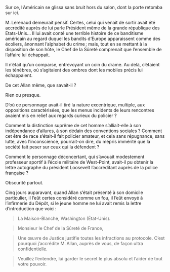 Sur ce, l’Américain se glissa sans bruit hors du salon, dont la porte
retomba sur ici.

M. Lerenaud demeurait pensif. Certes, celui qui venait de sortir avait été
accrédité auprès de lui parle Président même de la grande république des
Etats-Unis… Il lui avait conté une terrible histoire de ce banditisme
américain au regard duquel les bandits d’Europe apparaissent comme des
écoliers, ânonnant l’alphabet du crime ; mais, tout en se mettant à la
disposition de son hôte, le Chef de la Sûreté comprenait que l’ensemble de
l’affaire lui échappait.

Il n’était qu’un comparse, entrevoyant un coin du drame. Au delà, c’étaient
les ténèbres, où s’agitaient des ombres dont les mobiles précis lui
échappaient.

De cet Allan même, que savait-il ?

Rien ou presque.

D’où ce personnage avait-il tiré la nature excentrique, multiple, aux
oppositions caractérisées, que les menus incidents de leurs rencontres avaient
mis en relief aux regards curieux du policier ?

Comment la distinction suprême de cet homme s’alliait-elle à son indépendance
d’allures, à son dédain des conventions sociales ? Comment cet être de race s’était-il fait policier amateur, et cela sans répugnance, sans lutte,
avec l’inconscience, pourrait-on dire, du mépris immérité que la société fait
peser sur ceux qui la défendent ?

Comment le personnage déconcertant, qui s’avouait modestement professeur
sportif à l’école militaire de West-Point, avait-il pu obtenir la lettre
autographe du président Loosevelt l’accréditant auprès de la police française ?

Obscurité partout.

Cinq jours auparavant, quand Allan s’était présenté à son domicile particulier,
il l’eût certes considéré comme un fou, il l’eût envoyé à l’infirmerie du
Dépôt, si le jeune homme ne lui avait remis la lettre d’introduction que voici :

> La Maison-Blanche, Washington (État-Unis).

> Monsieur le Chef de la Sûreté de France,

> Une œuvre de Justice justifie toutes les infractions au protocole. C’est pourquoi
  j’accrédite M. Allan, auprès de vous, de façon ultra confidentielle.

> Veuillez l’entendre, lui garder le secret le plus absolu et l’aider de tout
  votre pouvoir.
